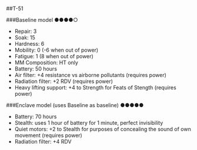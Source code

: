 ##T-51

###Baseline model ●●●●○

* Repair: 3
* Soak: 15
* Hardness: 6
* Mobility: 0 (-6 when out of power)
* Fatigue: 1 (8 when out of power)
* MM Composition: HT only
* Battery: 50 hours
* Air filter: +4 resistance vs airborne pollutants (requires power)
* Radiation filter: +2 RDV (requires power)
* Heavy lifting support: +4 to Strength for Feats of Stength (requires power)

###Enclave model (uses Baseline as baseline) ●●●●●

* Battery: 70 hours
* Stealth: uses 1 hour of battery for 1 minute, perfect invisibility
* Quiet motors: +2 to Stealth for purposes of concealing the sound of own movement (requires power)
* Radiation filter: +4 RDV
